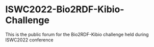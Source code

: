 # ISWC2022-Bio2RDF-Kibio-Challenge
This is the public forum for the Bio2RDF-Kibio challenge held during ISWC2022 conference
